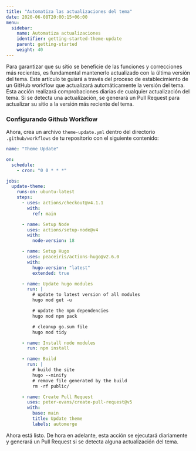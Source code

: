 ```yaml
---
title: "Automatiza las actualizaciones del tema"
date: 2020-06-08T20:00:15+06:00
menu:
  sidebar:
    name: Automatiza actualizaciones
    identifier: getting-started-theme-update
    parent: getting-started
    weight: 40
---
```


Para garantizar que su sitio se beneficie de las funciones y correcciones más recientes, es fundamental mantenerlo actualizado con la última versión del tema. Este artículo te guiará a través del proceso de establecimiento de un GitHub workflow que actualizará automáticamente la versión del tema. Esta acción realizará comprobaciones diarias de cualquier actualización del tema. Si se detecta una actualización, se generará un Pull Request para actualizar su sitio a la versión más reciente del tema.

### Configurando Github Workflow

Ahora, crea un archivo `theme-update.yml` dentro del directorio `.github/workflows`  de tu repositorio con el siguiente contenido:

```yaml
name: "Theme Update"

on:
  schedule:
    - cron: "0 0 * * *"

jobs:
  update-theme:
    runs-on: ubuntu-latest
    steps:
      - uses: actions/checkout@v4.1.1
        with:
          ref: main

      - name: Setup Node
        uses: actions/setup-node@v4
        with:
          node-version: 18

      - name: Setup Hugo
        uses: peaceiris/actions-hugo@v2.6.0
        with:
          hugo-version: "latest"
          extended: true

      - name: Update hugo modules
        run: |
          # update to latest version of all modules
          hugo mod get -u

          # update the npm dependencies
          hugo mod npm pack

          # cleanup go.sum file
          hugo mod tidy

      - name: Install node modules
        run: npm install

      - name: Build
        run: |
          # build the site
          hugo --minify
          # remove file generated by the build
          rm -rf public/

      - name: Create Pull Request
        uses: peter-evans/create-pull-request@v5
        with:
          base: main
          title: Update theme
          labels: automerge
```

Ahora está listo. De hora en adelante, esta acción se ejecutará diariamente y generará un Pull Request si se detecta alguna actualización del tema.
